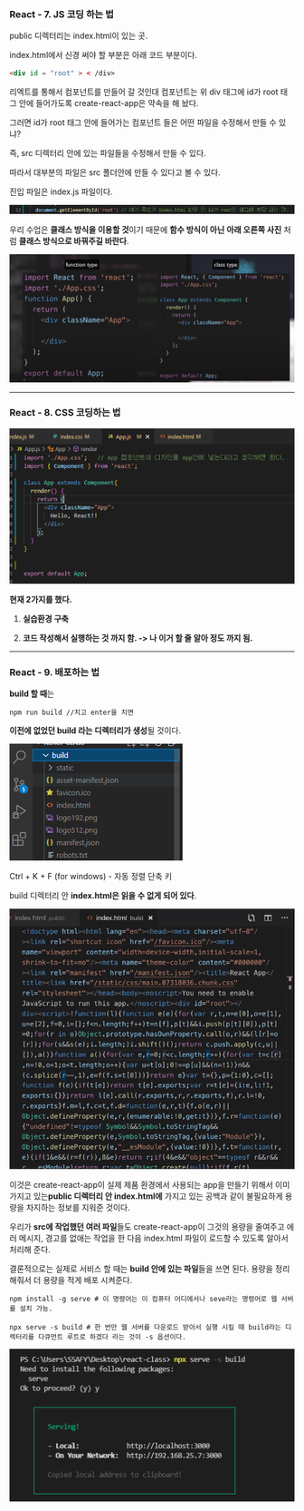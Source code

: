 

### React - 7. JS 코딩 하는 법



public 디렉터리는 index.html이 있는 곳. 

index.html에서 신경 써야 할 부분은 아래 코드 부분이다.

```html
<div id = "root" > < /div>
```

리엑트를 통해서 컴포넌트를 만들어 갈 것인대 컴포넌트는 
위 div 태그에 id가 root 태그 안에 들어가도록 create-react-app은 약속을 해 놨다.

그러면  id가 root 태그 안에 들어가는 컴포넌트 들은 어떤 파일을 수정해서 만들 수 있냐?

즉, src 디렉터리 안에 있는 파일들을 수정해서 만들 수 있다.

따라서 대부분의 파일은 src 폴더안에 만들 수 있다고 볼 수 있다.

진입 파일은 index.js 파일이다.

![image-20220317145542303](./이미지/image-20220317145542303.png)



우리 수업은 **클래스 방식을 이용할 것**이기 때문에 **함수 방식이 아닌** **아래 오른쪽 사진** 처럼 
**클래스 방식으로 바꿔주길 바란다**.

![image-20220317145820988](./이미지/image-20220317145820988.png)



---



### React - 8. CSS 코딩하는 법

![image-20220317151238779](./이미지/image-20220317151238779.png)



**현재 2가지를 했다.**

1. **실습환경 구축**

2. **코드 작성해서 실행하는 것 까지 함. -> 나 이거 할 줄 알아 정도 까지 됨.**




---



### React - 9. 배포하는 법

**build 할 때**는 

```react
npm run build //치고 enter을 치면 
```

**이전에 없었던 build 라는 디렉터리가 생성**될 것이다.

![image-20220317152228491](./이미지/image-20220317152228491.png)



Ctrl + K + F (for windows) - 자동 정렬 단축 키

build 디렉터리 안 **index.html은 읽을 수 없게 되어 있다**. 

![image-20220318111244948](./이미지/image-20220318111244948.png)

이것은 create-react-app이 실제 제품 환경에서 사용되는 app을 만들기 위해서 이미 가지고 있는**public 디렉터리 안 index.html에** 가지고 있는 공백과 같이 불필요하게 용량을 차지하는 정보를 지워준 것이다.

우리가 **src에 작업했던 여러 파일**들도  create-react-app이 그것의 용량을 줄여주고 에러 메시지, 경고를 없애는 작업을 한 다음 index.html 파일이 로드할 수 있도록 알아서 처리해 준다.

결론적으로는 실제로 서비스 할 때는 **build 안에 있는 파일**들을 쓰면 된다. 용량을 정리해줘서 더 용량을 적게 배포 시켜준다.

```
npm install -g serve # 이 명령어는 이 컴퓨터 어디에서나 seve라는 명령어로 웹 서버를 설치 가능.

npx serve -s build # 한 번만 웹 서버를 다운로드 받아서 실행 시킬 때 build라는 디렉터리를 다큐먼트 루트로 하겠다 라는 것이 -s 옵션이다.
```



![image-20220318111942904](./이미지/image-20220318111942904.png)
